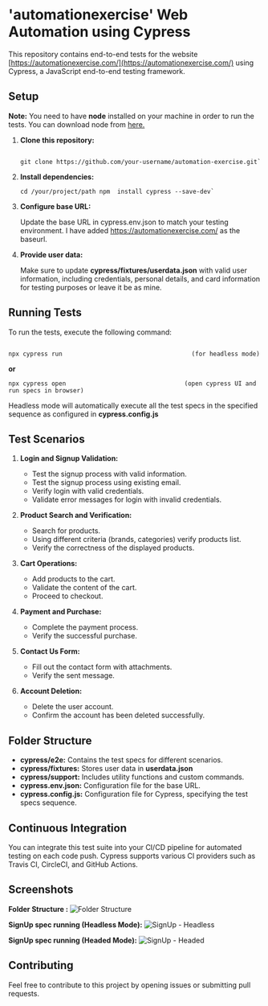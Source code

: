 
# 'automationexercise' Web Automation using Cypress

This repository contains end-to-end tests for the website [https://automationexercise.com/](https://automationexercise.com/) using Cypress, a JavaScript end-to-end testing framework. 


## Setup

**Note:** You need to have **node** installed on your machine in order to run the tests. You can download node from [here.](https://nodejs.org/en/download)

1.  **Clone this repository:**
    
    ``` console
    
    git clone https://github.com/your-username/automation-exercise.git` 
    ```
2.  **Install dependencies:**
    
    ``` console
    cd /your/project/path npm  install cypress --save-dev` 
    ```
    
3.  **Configure base URL:**
    
    Update the base URL in cypress.env.json to match your testing environment. I have added https://automationexercise.com/ as the baseurl.
    
4.  **Provide user data:**
    
    Make sure to update **cypress/fixtures/userdata.json** with valid user information, including credentials, personal details, and card information for testing purposes or leave it be as mine.
    

## Running Tests

To run the tests, execute the following command:
``` console

npx cypress run                                    (for headless mode)
```
**or**
``` console
npx cypress open                                 (open cypress UI and run specs in browser)
```

Headless mode will automatically execute all the test specs in the specified sequence as configured in **cypress.config.js**

## Test Scenarios

1.  **Login and Signup Validation:**
    
     -   Test the signup process with valid information.
     - Test the signup process using existing email.
    -   Verify login with valid credentials.
    -   Validate error messages for login with invalid credentials.
   
2.  **Product Search and Verification:**
    
    -   Search for products.
    -  Using different criteria (brands, categories) verify products list.
    -   Verify the correctness of the displayed products.
3.  **Cart Operations:**
    
    -   Add products to the cart.
    -   Validate the content of the cart.
    -   Proceed to checkout.
4.  **Payment and Purchase:**
    
    -   Complete the payment process.
    -   Verify the successful purchase.
5.  **Contact Us Form:**
    
    -   Fill out the contact form with attachments.
    -   Verify the sent message.
6.  **Account Deletion:**
    
    -   Delete the user account.
    -   Confirm the account has been deleted successfully.

## Folder Structure

-   **cypress/e2e:** Contains the test specs for different scenarios.
-   **cypress/fixtures:** Stores user data in **userdata.json**
-   **cypress/support:** Includes utility functions and custom commands.
-   **cypress.env.json:** Configuration file for the base URL.
-   **cypress.config.js:** Configuration file for Cypress, specifying the test specs sequence.

## Continuous Integration

You can integrate this test suite into your CI/CD pipeline for automated testing on each code push. Cypress supports various CI providers such as Travis CI, CircleCI, and GitHub Actions.

## Screenshots
**Folder Structure :**
![Folder Structure](https://prnt.sc/gsUo6kbMxE5C)

**SignUp spec running (Headless Mode):**
![SignUp - Headless](https://prnt.sc/Q6r_zt1xzKMN)

**SignUp spec running (Headed Mode):**
![SignUp - Headed](https://prnt.sc/eVl6l7P-i0ku)

## Contributing

Feel free to contribute to this project by opening issues or submitting pull requests.
